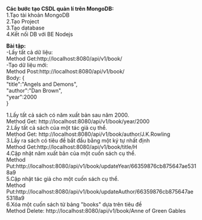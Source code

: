 **Các bước tạo CSDL quản lí trên MongoDB:**\
1.Tạo tài khoản MongoDB\
2.Tạo Project\
3.Tạo database\
4.Kết nối DB với BE Nodejs

**Bài tập:**\
-Lấy tất cả dữ liệu:\
  Method Get:http://localhost:8080/api/v1/book/  \
  -Tạo dữ liệu mới:\
  Method Post:http://localhost:8080/api/v1/book/  \
   Body: {\
    "title":"Angels and Demons",\
    "author":"Dan Brown",\
    "year":2000\
    }
  
1.Lấy tất cả sách có năm xuất bản sau năm 2000.\
  Method Get: http://localhost:8080/api/v1/book/year/2000  \
2.Lấy tất cả sách của một tác giả cụ thể.\
  Method Get: http://localhost:8080/api/v1/book/author/J.K.Rowling  \
3.Lấy ra sách có tiêu đề bắt đầu bằng một ký tự nhất định\
  Method Get:http://localhost:8080/api/v1/book/title/H  \
4.Cập nhật năm xuất bản của một cuốn sách cụ thể.\
  Method Put:http://localhost:8080/api/v1/book/updateYear/66359876cb875647ae5318a9  \
5.Cập nhật tác giả cho một cuốn sách cụ thể.\
  Method Put:http://localhost:8080/api/v1/book/updateAuthor/66359876cb875647ae5318a9  \
6.Xóa một cuốn sách từ bảng "books" dựa trên tiêu đề\
  Method Delete: http://localhost:8080/api/v1/book/Anne of Green Gables 


